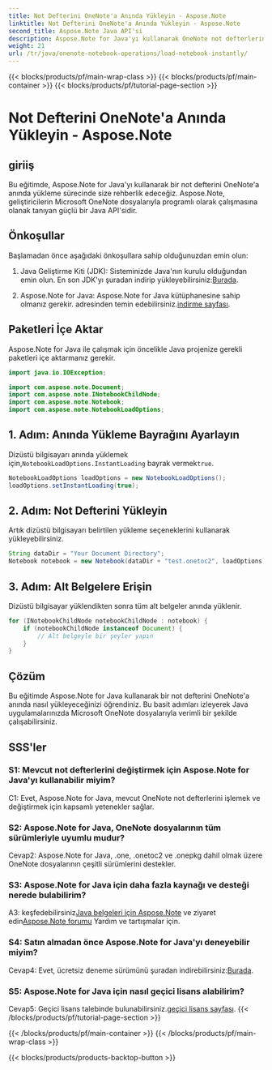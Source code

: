 ```yaml
---
title: Not Defterini OneNote'a Anında Yükleyin - Aspose.Note
linktitle: Not Defterini OneNote'a Anında Yükleyin - Aspose.Note
second_title: Aspose.Note Java API'si
description: Aspose.Note for Java'yı kullanarak OneNote not defterlerini Java'ya anında nasıl yükleyeceğinizi öğrenin. Verimli dizüstü bilgisayar kullanımıyla üretkenliğinizi artırın.
weight: 21
url: /tr/java/onenote-notebook-operations/load-notebook-instantly/
---
```


{{< blocks/products/pf/main-wrap-class >}}
{{< blocks/products/pf/main-container >}}
{{< blocks/products/pf/tutorial-page-section >}}

# Not Defterini OneNote'a Anında Yükleyin - Aspose.Note

## giriiş

Bu eğitimde, Aspose.Note for Java'yı kullanarak bir not defterini OneNote'a anında yükleme sürecinde size rehberlik edeceğiz. Aspose.Note, geliştiricilerin Microsoft OneNote dosyalarıyla programlı olarak çalışmasına olanak tanıyan güçlü bir Java API'sidir.

## Önkoşullar

Başlamadan önce aşağıdaki önkoşullara sahip olduğunuzdan emin olun:

1.  Java Geliştirme Kiti (JDK): Sisteminizde Java'nın kurulu olduğundan emin olun. En son JDK'yı şuradan indirip yükleyebilirsiniz:[Burada](https://www.oracle.com/java/technologies/javase-jdk15-downloads.html).

2.  Aspose.Note for Java: Aspose.Note for Java kütüphanesine sahip olmanız gerekir. adresinden temin edebilirsiniz.[indirme sayfası](https://releases.aspose.com/note/java/).

## Paketleri İçe Aktar

Aspose.Note for Java ile çalışmak için öncelikle Java projenize gerekli paketleri içe aktarmanız gerekir.

```java
import java.io.IOException;

import com.aspose.note.Document;
import com.aspose.note.INotebookChildNode;
import com.aspose.note.Notebook;
import com.aspose.note.NotebookLoadOptions;
```

## 1. Adım: Anında Yükleme Bayrağını Ayarlayın

 Dizüstü bilgisayarı anında yüklemek için,`NotebookLoadOptions.InstantLoading` bayrak vermek`true`.

```java
NotebookLoadOptions loadOptions = new NotebookLoadOptions();
loadOptions.setInstantLoading(true);
```

## 2. Adım: Not Defterini Yükleyin

Artık dizüstü bilgisayarı belirtilen yükleme seçeneklerini kullanarak yükleyebilirsiniz.

```java
String dataDir = "Your Document Directory";
Notebook notebook = new Notebook(dataDir + "test.onetoc2", loadOptions);
```

## 3. Adım: Alt Belgelere Erişin

Dizüstü bilgisayar yüklendikten sonra tüm alt belgeler anında yüklenir.

```java
for (INotebookChildNode notebookChildNode : notebook) {
    if (notebookChildNode instanceof Document) {
        // Alt belgeyle bir şeyler yapın
    }
}
```

## Çözüm

Bu eğitimde Aspose.Note for Java kullanarak bir not defterini OneNote'a anında nasıl yükleyeceğinizi öğrendiniz. Bu basit adımları izleyerek Java uygulamalarınızda Microsoft OneNote dosyalarıyla verimli bir şekilde çalışabilirsiniz.

## SSS'ler

### S1: Mevcut not defterlerini değiştirmek için Aspose.Note for Java'yı kullanabilir miyim?

C1: Evet, Aspose.Note for Java, mevcut OneNote not defterlerini işlemek ve değiştirmek için kapsamlı yetenekler sağlar.

### S2: Aspose.Note for Java, OneNote dosyalarının tüm sürümleriyle uyumlu mudur?

Cevap2: Aspose.Note for Java, .one, .onetoc2 ve .onepkg dahil olmak üzere OneNote dosyalarının çeşitli sürümlerini destekler.

### S3: Aspose.Note for Java için daha fazla kaynağı ve desteği nerede bulabilirim?

 A3: keşfedebilirsiniz[Java belgeleri için Aspose.Note](https://reference.aspose.com/note/java/) ve ziyaret edin[Aspose.Note forumu](https://forum.aspose.com/c/note/28) Yardım ve tartışmalar için.

### S4: Satın almadan önce Aspose.Note for Java'yı deneyebilir miyim?

 Cevap4: Evet, ücretsiz deneme sürümünü şuradan indirebilirsiniz:[Burada](https://releases.aspose.com/).

### S5: Aspose.Note for Java için nasıl geçici lisans alabilirim?

 Cevap5: Geçici lisans talebinde bulunabilirsiniz.[geçici lisans sayfası](https://purchase.aspose.com/temporary-license/).
{{< /blocks/products/pf/tutorial-page-section >}}

{{< /blocks/products/pf/main-container >}}
{{< /blocks/products/pf/main-wrap-class >}}

{{< blocks/products/products-backtop-button >}}
